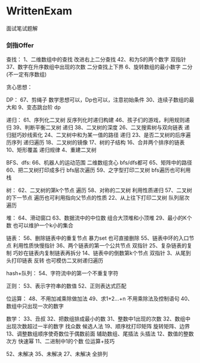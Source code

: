 # WrittenExam
面试笔试题解

### 剑指Offer
查找：
	1、二维数组中的查找 改进右上二分查找
	42、和为S的两个数字 双指针
	37、数字在升序数组中出现的次数 二分查找上下界
	6、旋转数组的最小数字 二分(不一定有序数组)

贪心思想：

DP：
	67、剪绳子 数学思想可以，Dp也可以，注意初始条件
	30、连续子数组的最大和
	9、变态跳台阶 dp

递归：
	61、序列化二叉树 反序列化时递归构建
	46、孩子们的游戏，利用规则递归
	39、判断平衡二叉树 递归
	38、二叉树的深度
	26、二叉搜索树与双向链表 递归挺巧妙线索化
	24、二叉树中和为某一值的路径 递归
	23、是否二叉树的后序遍历序列 递归遍历
	18、二叉树的镜像 
	17、树的子结构
	16、合并两个排序的链表
	10、矩形覆盖 递归规律
	4、重建二叉树


BFS、dfs:
	66、机器人的运动范围 二维数组贪心 bfs/dfs都可
	65、矩阵中的路径 
	60、把二叉树打印成多行 bfs层次遍历
	59、之字型打印二叉树 bfs遍历也可利用栈

树：
	62、二叉树的第k个节点 遍历
	58、对称的二叉树 利用性质递归
	57、二叉树的下一节点 遍历也可利用指向父节点的性质
	22、从上往下打印二叉树 队列层次遍历

堆：
	64、滑动窗口 
	63、数据流中的中位数 组合大顶堆和小顶堆
	29、最小的K个数 也可以维护一个k小的集合


链表：
	56、删除链表中的重复节点 暴力set 也可直接删除
	55、链表中环的入口节点 利用性质快慢指针
	36、两个链表的第一个公共节点 双指针
	25、复杂链表的复制 巧妙在链表内复制链表再拆分
	14、链表中的倒数第k个节点 双指针
	3、从尾到头打印链表 反转 也可模仿二叉树递归遍历

hash+队列：
	54、字符流中的第一个不重复字符

正则：
	53、表示字符串的数值
	52、正则表达式匹配

位运算：
	48、不用加减乘除做加法
	49、求1+2...+n 不用乘除法及控制语句
	40、数组中只出现一次的数字

数学：
	33、丑叔
	32、把数组排成最小的数
	31、整数中1出现的次数 
	32、数组中出现次数超过一半的数字 找众数 候选人法
	19、顺序枕打印矩阵 旋转矩阵、边界
	13、调整数组顺序使奇数位于偶数前面 辅助数组、尾插法 头插法
	12、数值的整数次方 快速幂
	11、二进制中1的个数 位运算+技巧




52、未解决
35、未解决
27、未解决 全排列
